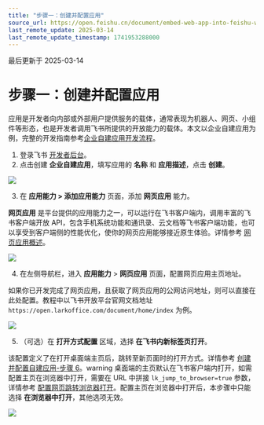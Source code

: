 ```yaml
---
title: "步骤一：创建并配置应用"
source_url: https://open.feishu.cn/document/embed-web-app-into-feishu-workbench/step-1-create-and-configure-an-app
last_remote_update: 2025-03-14
last_remote_update_timestamp: 1741953288000
---
```

最后更新于 2025-03-14

# 步骤一：创建并配置应用

应用是开发者向内部或外部用户提供服务的载体，通常表现为机器人、网页、小组件等形态，也是开发者调用飞书所提供的开放能力的载体。本文以企业自建应用为例，完整的开发指南参考[企业自建应用开发流程](https://open.feishu.cn/document/home/introduction-to-custom-app-development/self-built-application-development-process)。

1. 登录飞书 [开发者后台](https://open.feishu.cn/app)。
2. 点击创建 **企业自建应用**，填写应用的 **名称** 和 **应用描述**，点击 **创建**。

![](https://sf3-cn.feishucdn.com/obj/open-platform-opendoc/3a7d80116986d87feec33b9427d2d917_JRd7gEyDWX.png?height=1498&lazyload=true&maxWidth=400&width=1266)

3. 在 **应用能力 > 添加应用能力** 页面，添加 **网页应用** 能力。

**网页应用** 是平台提供的应用能力之一，可以运行在飞书客户端内，调用丰富的飞书客户端开放 API，包含手机系统功能和通讯录、云文档等飞书客户端功能，也可以享受到客户端侧的性能优化，使你的网页应用能够接近原生体验。详情参考 [网页应用概述](https://open.feishu.cn/document/uYjL24iN/uMTMuMTMuMTM/introduction)。

![](https://sf3-cn.feishucdn.com/obj/open-platform-opendoc/ced48a3c093183fff0423b2b65cb535f_ZLI50ABQHa.png?height=760&lazyload=true&maxWidth=600&width=2632)

4. 在左侧导航栏，进入 **应用能力** > **网页应用** 页面，配置网页应用主页地址。

如果你已开发完成了网页应用，且获取了网页应用的公网访问地址，则可以直接在此处配置。教程中以飞书开放平台官网文档地址 `https://open.larkoffice.com/document/home/index` 为例。

![](https://sf3-cn.feishucdn.com/obj/open-platform-opendoc/24f7a465b36a4b6b71a03555e0bde8e9_u2OKXQ2UK4.png?height=1288&lazyload=true&maxWidth=600&width=2882)

5. （可选）在 **打开方式配置** 区域，选择 **在飞书内新标签页打开**。

该配置定义了在打开桌面端主页后，跳转至新页面时的打开方式。详情参考 [创建并配置自建应用-步骤 6](https://open.feishu.cn/document/uYjL24iN/uMTMuMTMuMTM/development-guide/step1)。warning
    桌面端的主页默认在飞书客户端内打开，如需配置主页在浏览器中打开，需要在 URL 中拼接 `lk_jump_to_browser=true` 参数，详情参考 [配置网页跳转浏览器打开](https://open.feishu.cn/document/uYjL24iN/uMTMuMTMuMTM/web-app-open-ability/configure-webpage-to-open-in-browser)。配置主页在浏览器中打开后，本步骤中只能选择 **在浏览器中打开**，其他选项无效。

![](https://sf3-cn.feishucdn.com/obj/open-platform-opendoc/d33e2f9d785b71b43e08abfaad28a31c_sO6lVrtKLs.png?height=632&lazyload=true&maxWidth=600&width=1686)
